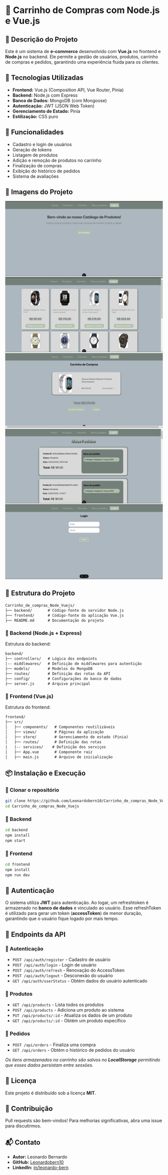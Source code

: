 # 🛒 Carrinho de Compras com Node.js e Vue.js

## 📌 Descrição do Projeto

Este é um sistema de **e-commerce** desenvolvido com **Vue.js** no frontend e **Node.js** no backend. Ele permite a gestão de usuários, produtos, carrinho de compras e pedidos, garantindo uma experiência fluida para os clientes.

## 🚀 Tecnologias Utilizadas

- **Frontend:** Vue.js (Composition API, Vue Router, Pinia)
- **Backend:** Node.js com Express
- **Banco de Dados:** MongoDB (com Mongoose)
- **Autenticação:** JWT (JSON Web Token)
- **Gerenciamento de Estado:** Pinia
- **Estilização:** CSS puro

## 🎯 Funcionalidades

- Cadastro e login de usuários
- Geração de tokens
- Listagem de produtos
- Adição e remoção de produtos no carrinho
- Finalização de compras
- Exibição do histórico de pedidos
- Sistema de avaliações

## 📸 Imagens do Projeto

![](./images/Captura%20de%20tela%202025-03-02%20201219.png)
![](./images/Captura%20de%20tela%202025-03-02%20201229.png)
![](./images/Captura%20de%20tela%202025-03-02%20201246.png)
![](./images/Captura%20de%20tela%202025-03-02%20201256.png)
![](./images/Captura%20de%20tela%202025-03-02%20201307.png)

## 📂 Estrutura do Projeto

```
Carrinho_de_compras_Node_Vuejs/
├── backend/       # Código-fonte do servidor Node.js
├── frontend/      # Código-fonte da aplicação Vue.js
├── README.md      # Documentação do projeto
```

### 📌 Backend (Node.js + Express)

Estrutura do backend:

```
backend/
├── controllers/   # Lógica dos endpoints
|-- middlewares/   # Definição de middlewares para autentição
├── models/        # Modelos do MongoDB
├── routes/        # Definição das rotas da API
├── config/        # Configurações do banco de dados
├── server.js      # Arquivo principal
```

### 📌 Frontend (Vue.js)

Estrutura do frontend:

```
frontend/
├── src/
│   ├── components/   # Componentes reutilizáveis
│   ├── views/        # Páginas da aplicação
│   ├── store/        # Gerenciamento de estado (Pinia)
│   ├── routes/       # Definição das rotas
|   |-- services/    # Definição dos serviços
│   ├── App.vue       # Componente raiz
│   ├── main.js       # Arquivo de inicialização
```

## 📦 Instalação e Execução

### 🔹 Clonar o repositório

```sh
git clone https://github.com/Leonardobern10/Carrinho_de_compras_Node_Vuejs.git
cd Carrinho_de_compras_Node_Vuejs
```

### 🔹 Backend

```sh
cd backend
npm install
npm start
```

### 🔹 Frontend

```sh
cd frontend
npm install
npm run dev
```

## 🔑 Autenticação

O sistema utiliza **JWT** para autenticação. Ao logar, um refreshtoken é armazenado no **banco de dados** e vinculado ao usuário. Esse refreshToken é utilizado para gerar um token (**accessToken**) de menor duração, garantindo que o usuário fique logado por mais tempo.

## 📌 Endpoints da API

### 🔹 Autenticação

- `POST /api/auth/register` - Cadastro de usuário
- `POST /api/auth/login` - Login de usuário
- `POST /api/auth/refresh` - Renovação do AccessToken
- `POST /api/auth/logout` - Desconexão do usuário
- `GET /api/auth/userStatus` - Obtém dados do usuário autenticado

### 🔹 Produtos

- `GET /api/products` - Lista todos os produtos
- `POST /api/products` - Adiciona um produto ao sistema
- `PUT /api/products/:id` - Atualiza os dados de um produto
- `GET /api/products/:id` - Obtém um produto específico

### 🔹 Pedidos

- `POST /api/orders` - Finaliza uma compra
- `GET /api/orders` - Obtém o histórico de pedidos do usuário

_Os itens armazenados no carrinho são salvos no **LocalStorage** permitindo que esses dados persistam entre sessões._

## 📜 Licença

Este projeto é distribuído sob a licença **MIT**.

## 🤝 Contribuição

Pull requests são bem-vindos! Para melhorias significativas, abra uma issue para discutirmos.

## 📬 Contato

- **Autor:** Leonardo Bernardo
- **GitHub:** [Leonardobern10](https://github.com/Leonardobern10)
- **LinkedIn:** [in/leonardo-bern](https://www.linkedin.com/in/leonardo-bern/)
